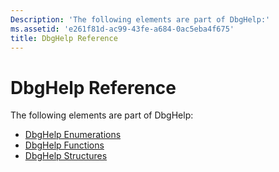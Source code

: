 ```yaml
---
Description: 'The following elements are part of DbgHelp:'
ms.assetid: 'e261f81d-ac99-43fe-a684-0ac5eba4f675'
title: DbgHelp Reference
---
```


# DbgHelp Reference

The following elements are part of DbgHelp:

-   [DbgHelp Enumerations](dbghelp-enumerations.md)
-   [DbgHelp Functions](dbghelp-functions.md)
-   [DbgHelp Structures](dbghelp-structures.md)

 

 



